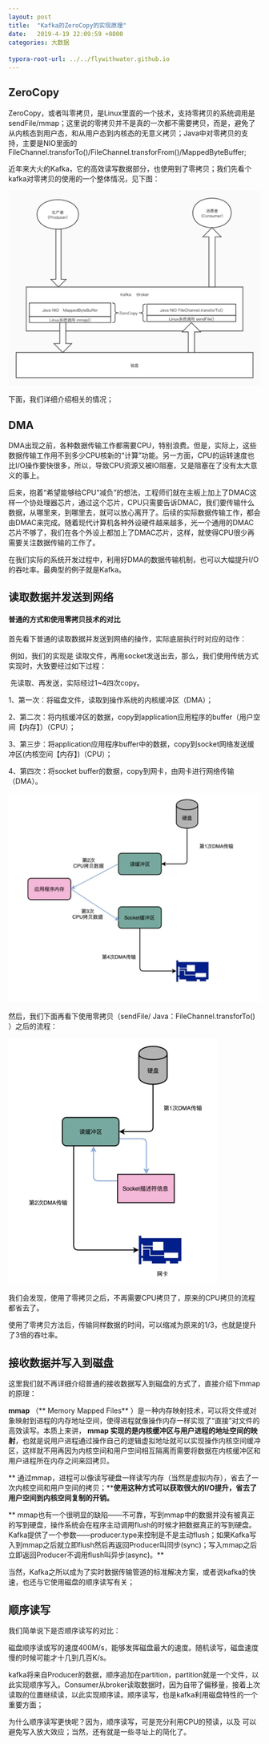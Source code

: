 ```yaml
---
layout: post
title:  "Kafka的ZeroCopy的实现原理"
date:   2019-4-19 22:09:59 +0800
categories: 大数据

typora-root-url: ../../flywithwater.github.io
---
```


## ZeroCopy

ZeroCopy，或者叫零拷贝，是Linux里面的一个技术，支持零拷贝的系统调用是sendFile/mmap；这里说的零拷贝并不是真的一次都不需要拷贝，而是，避免了从内核态到用户态，和从用户态到内核态的无意义拷贝；Java中对零拷贝的支持，主要是NIO里面的FileChannel.transforTo()/FileChannel.transforFrom()/MappedByteBuffer;

近年来大火的Kafka，它的高效读写数据部分，也使用到了零拷贝；我们先看个kafka对零拷贝的使用的一个整体情况，见下图：


![Kafka-ZeroCopy的原理](/assets/Kafka-ZeroCopy的原理.jpg)

下面，我们详细介绍相关的情况；

## DMA

DMA出现之前，各种数据传输工作都需要CPU，特别浪费。但是，实际上，这些数据传输工作用不到多少CPU核新的“计算”功能。另一方面，CPU的运转速度也比I/O操作要快很多，所以，导致CPU资源又被IO阻塞，又是阻塞在了没有太大意义的事上。

后来，抱着“希望能够给CPU“减负”的想法，工程师们就在主板上加上了DMAC这样一个协处理器芯片，通过这个芯片，CPU只需要告诉DMAC，我们要传输什么数据，从哪里来，到哪里去，就可以放心离开了。后续的实际数据传输工作，都会由DMAC来完成。随着现代计算机各种外设硬件越来越多，光一个通用的DMAC芯片不够了，我们在各个外设上都加上了DMAC芯片，这样，就使得CPU很少再需要关注数据传输的工作了。

在我们实际的系统开发过程中，利用好DMA的数据传输机制，也可以大幅提升I/O的吞吐率。最典型的例子就是Kafka。

## 读取数据并发送到网络

#### 普通的方式和使用零拷贝技术的对比

​	首先看下普通的读取数据并发送到网络的操作，实际底层执行时对应的动作：

​	例如，我们的实现是 读取文件，再用socket发送出去，那么，我们使用传统方式实现时，大致要经过如下过程：

​	先读取、再发送，实际经过1~4四次copy。

1、第一次：将磁盘文件，读取到操作系统的内核缓冲区（DMA）；

2、第二次：将内核缓冲区的数据，copy到application应用程序的buffer（用户空间【内存】）（CPU）；

3、第三步：将application应用程序buffer中的数据，copy到socket网络发送缓冲区(内核空间【内存】)（CPU）；

4、第四次：将socket buffer的数据，copy到网卡，由网卡进行网络传输（DMA）。

<img src="/assets/images/一般的读数据发送数据.jpg" alt="一般的读数据发送数据" style="zoom:50%;" />

然后，我们下面再看下使用零拷贝（sendFile/ Java：FileChannel.transforTo() ）之后的流程：

<img src="/assets/images/使用sendfile之后的读取并发送数据.jpg" alt="使用sendfile之后的读取并发送数据" style="zoom:50%;" />

我们会发现，使用了零拷贝之后，不再需要CPU拷贝了，原来的CPU拷贝的流程都省去了。

使用了零拷贝方法后，传输同样数据的时间，可以缩减为原来的1/3，也就是提升了3倍的吞吐率。



## 接收数据并写入到磁盘

这里我们就不再详细介绍普通的接收数据写入到磁盘的方式了，直接介绍下mmap的原理：

**mmap** （**	Memory Mapped Files** ）是一种内存映射技术，可以将文件或对象映射到进程的内存地址空间，使得进程就像操作内存一样实现了“直接”对文件的高效读写。本质上来讲， **mmap 实现的是内核缓冲区与用户进程的地址空间的映射**，也就是说用户进程通过操作自己的逻辑虚拟地址就可以实现操作内核空间缓冲区，这样就不用再因为内核空间和用户空间相互隔离而需要将数据在内核缓冲区和用户进程所在内存之间来回拷贝。

**	通过mmap，进程可以像读写硬盘一样读写内存（当然是虚拟内存），省去了一次内核空间和用户空间的拷贝；****使用这种方式可以获取很大的I/O提升，省去了用户空间到内核空间复制的开销。**

**	mmap也有一个很明显的缺陷——不可靠，写到mmap中的数据并没有被真正的写到硬盘，操作系统会在程序主动调用flush的时候才把数据真正的写到硬盘。Kafka提供了一个参数——producer.type来控制是不是主动flush；如果Kafka写入到mmap之后就立即flush然后再返回Producer叫同步(sync)；写入mmap之后立即返回Producer不调用flush叫异步(async)。**

当然，Kafka之所以成为了实时数据传输管道的标准解决方案，或者说kafka的快速，也还与它使用磁盘的顺序读写有关；

## 顺序读写

我们简单说下是否顺序读写的对比：

磁盘顺序读或写的速度400M/s，能够发挥磁盘最大的速度。随机读写，磁盘速度慢的时候可能才十几到几百K/s。

kafka将来自Producer的数据，顺序追加在partition，partition就是一个文件，以此实现顺序写入。Consumer从broker读取数据时，因为自带了偏移量，接着上次读取的位置继续读，以此实现顺序读。顺序读写，也是kafka利用磁盘特性的一个重要方面；

为什么顺序读写更快呢？因为，顺序读写，可是充分利用CPU的预读，以及 可以避免写入放大效应；当然，还有就是一些寻址上的简化了。









